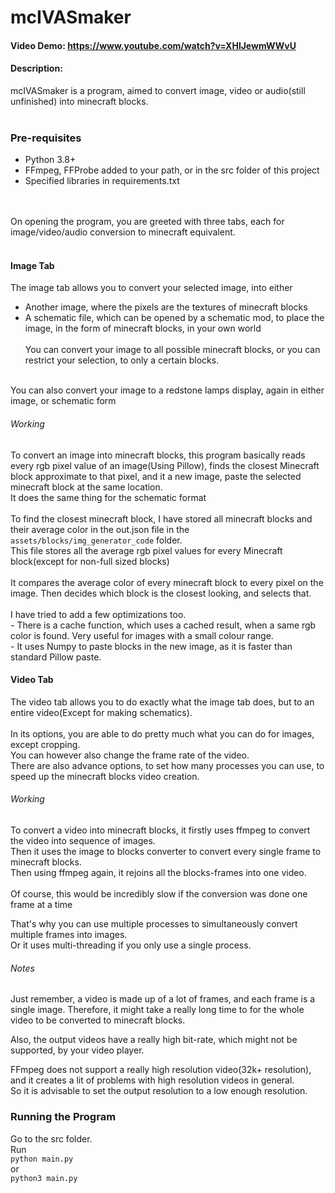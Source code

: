 # mcIVASmaker
#### Video Demo:  https://www.youtube.com/watch?v=XHlJewmWWvU
#### Description:
mcIVASmaker is a program, aimed to convert image, video or audio(still unfinished) into minecraft blocks.
<br><br>
### Pre-requisites  
- Python 3.8+
- FFmpeg, FFProbe added to your path, or in the src folder of this project
- Specified libraries in requirements.txt

<br><br>
On opening the program, you are greeted with three tabs, each for image/video/audio conversion to minecraft equivalent.
<br><br>
#### Image Tab
The image tab allows you to convert your selected image, into either
- Another image, where the pixels are the textures of minecraft blocks
- A schematic file, which can be opened by a schematic mod, to place the image, in the form of minecraft blocks, in your own world
<br><br>
You can convert your image to all possible minecraft blocks, or you can restrict your selection, to only a certain blocks.
<br>
You can also convert your image to a redstone lamps display, again in either image, or schematic form

###### Working
To convert an image into minecraft blocks, this program basically reads every rgb pixel value of an image(Using Pillow), 
finds the closest Minecraft block approximate to that pixel, and it a new image, paste the selected minecraft block at the same location.
<br>
It does the same thing for the schematic format
<br><br>
To find the closest minecraft block, I have stored all minecraft blocks and their average color in the 
out.json file in the `assets/blocks/img_generator_code` folder. 
<br>This file stores all the average rgb pixel values for every Minecraft block(except for non-full sized blocks)
<br><br>
It compares the average color of every minecraft block to every pixel on the image. Then decides which block is the closest looking, and selects that.
<br><br>
I have tried to add a few optimizations too.
<br>- There is a cache function, which uses a cached result, when a same rgb color is found. Very useful for images with a small colour range.
<br>- It uses Numpy to paste blocks in the new image, as it is faster than standard Pillow paste.

#### Video Tab
The video tab allows you to do exactly what the image tab does, but to an entire video(Except for making schematics).
<br><br>
In its options, you are able to do pretty much what you can do for images, except cropping.  
You can however also change the frame rate of the video.  
There are also advance options, to set how many processes you can use, to speed up the minecraft blocks video creation.

###### Working
To convert a video into minecraft blocks, it firstly uses ffmpeg to convert the video into sequence of images.
<br>Then it uses the image to blocks converter to convert every single frame to minecraft blocks.
<br>Then using ffmpeg again, it rejoins all the blocks-frames into one video.
<br><br>
Of course, this would be incredibly slow if the conversion was done one frame at a time

That's why you can use multiple processes to simultaneously convert multiple frames into images.
<br>Or it uses multi-threading if you only use a single process.

###### Notes
Just remember, a video is made up of a lot of frames, and each frame is a single image. 
Therefore, it might take a really long time to for the whole video to be converted to minecraft blocks.  

Also, the output videos have a really high bit-rate, which might not be supported, by your video player.

FFmpeg does not support a really high resolution video(32k+ resolution), and it creates a lit of problems with high resolution videos in general.
<br>So it is advisable to set the output resolution to a low enough resolution.


### Running the Program
Go to the src folder.<br>
Run<br>
```python main.py```
<br>or<br>
```python3 main.py```
